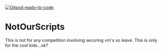 [![Gitpod ready-to-code](https://img.shields.io/badge/Gitpod-ready--to--code-blue?logo=gitpod)](https://gitpod.io/#https://github.com/DefyGG/NotOurScripts)

# NotOurScripts
This is not for any competition involving securing vm's so leave. This is only for the cool kids...ok?
